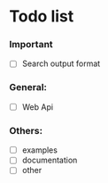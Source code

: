 # Todo list

### Important

- [ ] Search output format

### General:

- [ ] Web Api

### Others:

- [ ] examples
- [ ] documentation
- [ ] other
